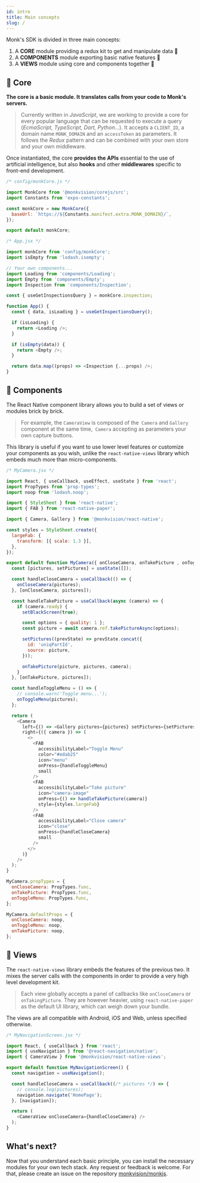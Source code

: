 ```yaml
---
id: intro
title: Main concepts
slug: /
---
```


Monk's SDK is divided in three main concepts:
1. A **CORE** module providing a redux kit to get and manipulate data 🧿
2. A **COMPONENTS** module exporting basic native features 🧱
3. A **VIEWS** module using core and components together 🚀

## 🧿 Core

**The core is a basic module. It translates calls from your code to Monk's servers.**

> Currently written in _JavaScript_, we are working to provide a core for every popular language that can be requested to execute a query (_EcmaScript, TypeScript, Dart, Python..._).
It accepts a `CLIENT_ID`, a domain name `MONK_DOMAIN` and an `accessToken` as parameters. It follows the _Redux_ pattern and can be combined with your own store and your own middleware.

Once instantiated, the core **provides the APIs** essential to the use of artificial intelligence, but also **hooks** and other **middlewares** specific to front-end development.

``` javascript
/* config/monkCore.js */

import MonkCore from '@monkvision/corejs/src';
import Constants from 'expo-constants';

const monkCore = new MonkCore({
  baseUrl: `https://${Constants.manifest.extra.MONK_DOMAIN}/`,
});

export default monkCore;
```
``` javascript
/* App.jsx */

import monkCore from 'config/monkCore';
import isEmpty from 'lodash.isempty';

// Your own components...
import Loading from 'components/Loading';
import Empty from 'components/Empty';
import Inspection from 'components/Inspection';

const { useGetInspectionsQuery } = monkCore.inspection;

function App() {
  const { data, isLoading } = useGetInspectionsQuery();

  if (isLoading) {
    return <Loading />;
  }

  if (isEmpty(data)) {
    return <Empty />;
  }

  return data.map((props) => <Inspection {...props) />;
}
```

## 🧱 Components

The React Native component library allows you to build a set of views or modules brick by brick.

> For example, the `CameraView` is composed of the` Camera` and `Gallery` component at the same time,` Camera` accepting as parameters your own capture buttons.

This library is useful if you want to use lower level features or customize your components as you wish, unlike the `react-native-views` library which embeds much more than micro-components.

``` javascript
/* MyCamera.jsx */

import React, { useCallback, useEffect, useState } from 'react';
import PropTypes from 'prop-types';
import noop from 'lodash.noop';

import { StyleSheet } from 'react-native';
import { FAB } from 'react-native-paper';

import { Camera, Gallery } from '@monkvision/react-native';

const styles = StyleSheet.create({
  largeFab: {
    transform: [{ scale: 1.3 }],
  },
});

export default function MyCamera({ onCloseCamera, onTakePicture , onToggleMenu }) {
  const [pictures, setPictures] = useState([]);

  const handleCloseCamera = useCallback(() => {
    onCloseCamera(pictures);
  }, [onCloseCamera, pictures]);

  const handleTakePicture = useCallback(async (camera) => {
    if (camera.ready) {
      setBlackScreen(true);

      const options = { quality: 1 };
      const picture = await camera.ref.takePictureAsync(options);

      setPictures((prevState) => prevState.concat({
        id: 'uniqPartId',
        source: picture,
      }));

      onTakePicture(picture, pictures, camera);
    }
  }, [onTakePicture, pictures]);

  const handleToggleMenu = () => {
    // console.warn('Toggle menu...');
    onToggleMenu(pictures);
  };

  return (
    <Camera
      left={() => <Gallery pictures={pictures} setPictures={setPictures} />}
      right={({ camera }) => (
        <>
          <FAB
            accessibilityLabel="Toggle Menu"
            color="#edab25"
            icon="menu"
            onPress={handleToggleMenu}
            small
          />
          <FAB
            accessibilityLabel="Take picture"
            icon="camera-image"
            onPress={() => handleTakePicture(camera)}
            style={styles.largeFab}
          />
          <FAB
            accessibilityLabel="Close camera"
            icon="close"
            onPress={handleCloseCamera}
            small
          />
        </>
      )}
    />
  );
}

MyCamera.propTypes = {
  onCloseCamera: PropTypes.func,
  onTakePicture: PropTypes.func,
  onToggleMenu: PropTypes.func,
};

MyCamera.defaultProps = {
  onCloseCamera: noop,
  onToggleMenu: noop,
  onTakePicture: noop,
};
```

## 🚀 Views

The `react-native-views` library embeds the features of the previous two. It mixes the server calls with the components in order to provide a very high level development kit.

> Each view globally accepts a panel of callbacks like `onCloseCamera` or` onTakingPicture`. They are however heavier, using `react-native-paper` as the default UI library, which can weigh down your bundle.

The views are all compatible with Android, iOS and Web, unless specified otherwise.

``` javascript
/* MyNavigationScreen.jsx */

import React, { useCallback } from 'react';
import { useNavigation } from '@react-navigation/native';
import { CameraView } from '@monkvision/react-native-views';

export default function MyNavigationScreen() {
  const navigation = useNavigation();

  const handleCloseCamera = useCallback((/* pictures */) => {
    // console.log(pictures);
    navigation.navigate('HomePage');
  }, [navigation]);

  return (
    <CameraView onCloseCamera={handleCloseCamera} />
  );
}
```

## What's next?

Now that you understand each basic principle, you can install the necessary modules for your own tech stack.
Any request or feedback is welcome. For that, please create an issue on the repository [monkvision/monkjs](https://github.com/monkvision/monkjs/issues/new).
